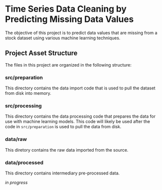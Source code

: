# Time Series Data Cleaning by Predicting Missing Data Values
The objective of this project is to predict data values that are missing from
a stock dataset using various machine learning techniques.

## Project Asset Structure
The files in this project are organized in the following structure:

### src/preparation
This directory contains the data import code that is used to pull the dataset
from disk into memory.

### src/processing
This directory contains the data processing code that prepares the data for use
with machine learning models. This code will likely be used after the code in
`src/preparation` is used to pull the data from disk.

### data/raw
This diretory contains the raw data imported from the source.

### data/processed
This directory contains intermediary pre-processed data.

_in progress_
